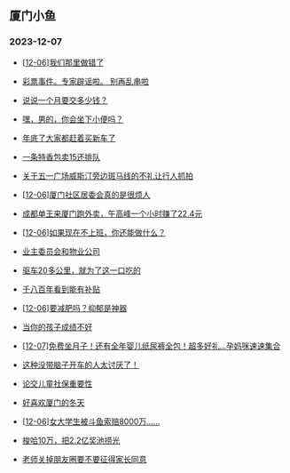 ## 厦门小鱼 
### 2023-12-07

+ [[12-06]我们那里做错了](http://bbs.xmfish.com/read-htm-tid-18116530.html)

+ [彩票事件。专家辟谣啦。 别再乱串啦](http://bbs.xmfish.com/read-htm-tid-18116527.html)

+ [说说一个月要交多少钱？](http://bbs.xmfish.com/read-htm-tid-18116671.html)

+ [嘿，男的，你会坐下小便吗？](http://bbs.xmfish.com/read-htm-tid-18116532.html)

+ [年底了大家都赶着买新车了](http://bbs.xmfish.com/read-htm-tid-18116697.html)

+ [一条特香包卖15还排队](http://bbs.xmfish.com/read-htm-tid-18116739.html)

+ [关于五一广场威斯汀旁边斑马线的不礼让行人抓拍](http://bbs.xmfish.com/read-htm-tid-18116511.html)

+ [[12-06]厦门社区居委会真的是很烦人](http://bbs.xmfish.com/read-htm-tid-18116854.html)

+ [成都单王来厦门跑外卖，午高峰一个小时赚了22.4元](http://bbs.xmfish.com/read-htm-tid-18116780.html)

+ [[12-06]如果现在不上班，你还能做什么？](http://bbs.xmfish.com/read-htm-tid-18116783.html)

+ [业主委员会和物业公司](http://bbs.xmfish.com/read-htm-tid-18116696.html)

+ [驱车20多公里，就为了这一口吃的](http://bbs.xmfish.com/read-htm-tid-18116869.html)

+ [千八百年看到能有补贴](http://bbs.xmfish.com/read-htm-tid-18116741.html)

+ [[12-06]要减肥吗？抑郁是神器](http://bbs.xmfish.com/read-htm-tid-18116820.html)

+ [当你的孩子成绩不好](http://bbs.xmfish.com/read-htm-tid-18116940.html)

+ [[12-07]免费坐月子！还有全年婴儿纸尿裤全包！超多好礼…孕妈咪速速集合](http://bbs.xmfish.com/read-htm-tid-18117195.html)

+ [这种没带脑子开车的人太讨厌了！](http://bbs.xmfish.com/read-htm-tid-18116781.html)

+ [论交儿童社保重要性](http://bbs.xmfish.com/read-htm-tid-18116993.html)

+ [好喜欢厦门的冬天](http://bbs.xmfish.com/read-htm-tid-18116954.html)

+ [[12-06]女大学生被斗鱼索赔8000万……](http://bbs.xmfish.com/read-htm-tid-18116828.html)

+ [梭哈10万，把2.2亿奖池捞光](http://bbs.xmfish.com/read-htm-tid-18116989.html)

+ [老师关掉朋友圈要不要征得家长同意](http://bbs.xmfish.com/read-htm-tid-18116915.html)

